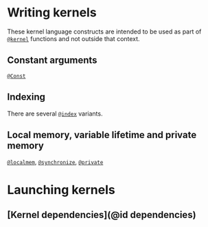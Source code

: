 # Writing kernels 

These kernel language constructs are intended to be used as part
of [`@kernel`](@ref) functions and not outside that context.

## Constant arguments

[`@Const`](@ref)

## Indexing

There are several [`@index`](@ref) variants.

## Local memory, variable lifetime and private memory

[`@localmem`](@ref), [`@synchronize`](@ref), [`@private`](@ref)

# Launching kernels

## [Kernel dependencies](@id dependencies)
